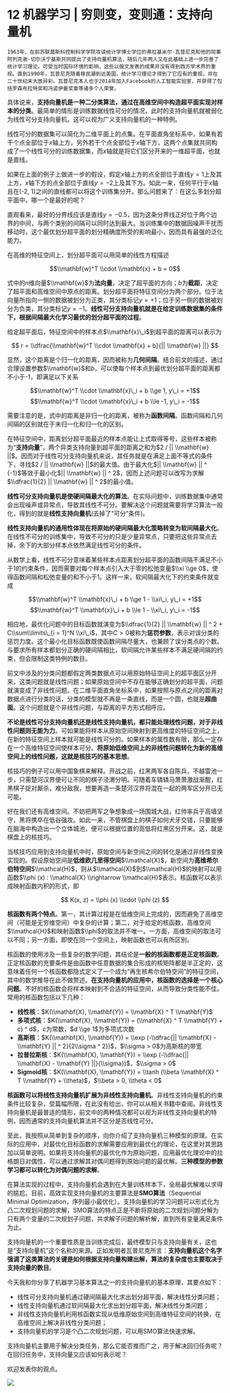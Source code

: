 # 12 机器学习 | 穷则变，变则通：支持向量机

    1963年，在前苏联莫斯科控制科学学院攻读统计学博士学位的弗拉基米尔·瓦普尼克和他的同事阿列克谢·切尔沃宁基斯共同提出了支持向量机算法，随后几年两人又在此基础上进一步完善了统计学习理论。可受当时国际环境的影响，这些以俄文发表的成果并没有得到西方学术界的重视。直到1990年，瓦普尼克随着移民潮到达美国，统计学习理论才得到了它应有的重视，并在二十世纪末大放异彩。瓦普尼克本人也于2014年加入Facebook的人工智能实验室，并获得了包括罗森布拉特奖和冯诺伊曼奖章等诸多个人荣誉。

具体说来，**支持向量机是一种二分类算法，通过在高维空间中构造超平面实现对样本的分类**。最简单的情形是训练数据线性可分的情况，此时的支持向量机就被弱化为线性可分支持向量机，这可以视为广义支持向量机的一种特例。

线性可分的数据集可以简化为二维平面上的点集。在平面直角坐标系中，如果有若干个点全部位于$x$轴上方，另外若干个点全部位于$x$轴下方，这两个点集就共同构成了一个线性可分的训练数据集，而$x$轴就是将它们区分开来的一维超平面，也就是直线。

如果在上面的例子上做进一步的假设，假定$x$轴上方的点全部位于直线$y = 1$上及其上方，$x$轴下方的点全部位于直线$y = -2$上及其下方。如此一来，任何平行于$x$轴且在(-2, 1)之间的直线都可以将这个训练集分开。那么问题来了：在这么多划分超平面中，哪一个是最好的呢？

直观看来，最好的分界线应该是直线$y = -0.5$，因为这条分界线正好位于两个边界的中间，与两个类别的间隔可以同时达到最大。当训练集中的数据因噪声干扰而移动时，这个最优划分超平面的划分精确度所受的影响最小，因而具有最强的泛化能力。

在高维的特征空间上，划分超平面可以用简单的线性方程描述

$$\\mathbf{w}^T \\cdot \\mathbf{x} + b = 0$$

式中的$n$维向量$\\mathbf{w}$为**法向量**，决定了超平面的方向；$b$为**截距**，决定了超平面和高维空间中原点的距离。划分超平面将特征空间分为两个部分。位于法向量所指向一侧的数据被划分为正类，其分类标记$y = +1$；位于另一侧的数据被划分为负类，其分类标记$y = -1$。**线性可分支持向量机就是在给定训练数据集的条件下，根据间隔最大化学习最优的划分超平面的过程**。

给定超平面后，特征空间中的样本点$\\mathbf{x}\_i$到超平面的距离可以表示为

$$ r = \\dfrac{\\mathbf{w}^T \\cdot \\mathbf{x} + b}{|| \\mathbf{w} ||} $$

显然，这个距离是个归一化的距离，因而被称为**几何间隔**。结合前文的描述，通过合理设置参数$\\mathbf{w}$和$b$，可以使每个样本点到最优划分超平面的距离都不小于-1，即满足以下关系

$$\\mathbf{w}^T \\cdot \\mathbf{x}\_i + b \\ge 1, y\_i = +1$$ $$\\mathbf{w}^T \\cdot \\mathbf{x}\_i + b \\le -1, y\_i = -1$$

需要注意的是，式中的距离是非归一化的距离，被称为**函数间隔**。函数间隔和几何间隔的区别就在于未归一化和归一化的区别。

在特征空间中，距离划分超平面最近的样本点能让上式取得等号，这些样本被称为“**支持向量**”，两个异类支持向量到超平面的距离之和为$2 / || \\mathbf{w} ||$。因而对于线性可分支持向量机来说，其任务就是在满足上面不等式的条件下，寻找$2 / || \\mathbf{w} ||$的最大值。由于最大化$|| \\mathbf{w} || ^ {-1}$等效于最小化$|| \\mathbf{w} || ^ 2$，因而上述问题可以改写为求解$\\dfrac{1}{2} || \\mathbf{w} || ^ 2$的最小值。

**线性可分支持向量机是使硬间隔最大化的算法**。在实际问题中，训练数据集中通常会出现噪声或异常点，导致其线性不可分。要解决这个问题就需要将学习算法一般化，得到的就是**线性支持向量机**(去掉了“可分”条件)。

**线性支持向量机的通用性体现在将原始的硬间隔最大化策略转变为软间隔最大化**。在线性不可分的训练集中，导致不可分的只是少量异常点，只要把这些异常点去掉，余下的大部分样本点依然满足线性可分的条件。

从数学上看，线性不可分意味着某些样本点距离划分超平面的函数间隔不满足不小于1的约束条件，因而需要对每个样本点引入大于零的松弛变量$\\xi \\ge 0$，使得函数间隔和松弛变量的和不小于1。这样一来，软间隔最大化下的约束条件就变成

$$\\mathbf{w}^T \\mathbf{x}\_i + b \\ge 1 - \\xi\_i, y\_i = +1$$ $$\\mathbf{w}^T \\mathbf{x}\_i + b \\le 1 - \\xi\_i, y\_i = -1$$

相应地，最优化问题中的目标函数就演变为$\\dfrac{1}{2} || \\mathbf{w} || ^ 2 + C\\sum\\limits\_{i = 1}^N \\xi\_i$，其中$C > 0$被称为**惩罚参数**，表示对误分类的惩罚力度。这个最小化目标函数既使函数间隔尽量大，也兼顾了误分类点的个数。与要求所有样本都划分正确的硬间隔相比，软间隔允许某些样本不满足硬间隔的约束，但会限制这类特例的数目。

前文中涉及的分类问题都假定两类数据点可以用原始特征空间上的超平面区分开来，这类问题就是线性问题；如果原始空间中不存在能够正确划分的超平面，问题就演变成了非线性问题。在二维平面直角坐标系中，如果按照与原点之间的距离对数据点进行分类的话，分类的模型就不再是一条直线，而是一个圆，也就是**超曲面**。这个问题就是个非线性问题，与距离的平方形式相呼应。

**不论是线性可分支持向量机还是线性支持向量机，都只能处理线性问题，对于非线性问题则无能为力**。可如果能将样本从原始空间映射到更高维度的特征空间之上，在新的特征空间上样本就可能是线性可分的。如果样本的属性数有限，那么一定存在一个高维特征空间使样本可分。**将原始低维空间上的非线性问题转化为新的高维空间上的线性问题，这就是核技巧的基本思想**。

核技巧的例子可以用中国象棋来解释。开战之前，红黑两军各自陈兵，不越雷池一步，只需楚河汉界便可让不同的棋子泾渭分明。可随着车辚辚马萧萧激战渐酣，红黑棋子捉对厮杀，难分敌我，想要再造一条楚河汉界将混在一起的两军区分开已无可能。

好在我们还有高维空间。不妨把两军之争想象成一场围城大战，红帅率兵于高墙坚守，黑将携卒在低谷强攻。如此一来，不管棋盘上的棋子如何犬牙交错，只要能够在脑海中构造出一个立体城池，便可以根据位置的高低将红黑区分开来。这，就是棋盘上的核技巧。

当核技巧应用到支持向量机中时，原始空间与新空间之间的转化是通过非线性变换实现的。假设原始空间是**低维欧几里得空间**$\\mathcal{X}$，新空间为**高维希尔伯特空间**$\\mathcal{H}$，则从$\\mathcal{X}$到$\\mathcal{H}$的映射可以用函数$\\phi (x) : \\mathcal{X} \\rightarrow \\mathcal{H}$表示。核函数可以表示成映射函数内积的形式，即

$$ K(x, z) = \\phi (x) \\cdot \\phi (z) $$

**核函数有两个特点**。第一，其计算过程是在低维空间上完成的，因而避免了高维空间（可能是无穷维空间）中复杂的计算；第二，对于给定的核函数，高维空间$\\mathcal{H}$和映射函数$\\phi$的取法并不唯一。一方面，高维空间的取法可以不同；另一方面，即使在同一个空间上，映射函数也可以有所区别。

核函数的使用涉及一些复杂的数学问题，其结论是**一般的核函数都是正定核函数**。正定核函数的充要条件是由函数中任意数据的集合形成的核矩阵都是半正定的，这意味着任何一个核函数都隐式定义了一个成为“再生核希尔伯特空间”的特征空间，其中的数学推导在此不做赘述。**在支持向量机的应用中，核函数的选择是一个核心问题**。不好的核函数会将样本映射到不合适的特征空间，从而导致分类性能不佳。常用的核函数包括以下几种：

*   **线性核**：$K(\\mathbf{X}, \\mathbf{Y}) = \\mathbf{X} ^ T \\mathbf{Y}$
*   **多项式核**：$K(\\mathbf{X}, \\mathbf{Y}) = (\\mathbf{X} ^ T \\mathbf{Y} + c) ^ d$，$c$为常数，$d \\ge 1$为多项式次数
*   **高斯核**：$K(\\mathbf{X}, \\mathbf{Y}) = \\exp (-\\dfrac{|| \\mathbf{X} - \\mathbf{Y} || ^ 2}{2\\sigma ^ 2})$，$\\sigma > 0$为高斯核的带宽
*   **拉普拉斯核**：$K(\\mathbf{X}, \\mathbf{Y}) = \\exp (-\\dfrac{|| \\mathbf{X} - \\mathbf{Y} ||}{\\sigma})$，$\\sigma > 0$
*   **Sigmoid核**：$K(\\mathbf{X}, \\mathbf{Y}) = \\tanh (\\beta \\mathbf{X} ^ T \\mathbf{Y} + \\theta)$，$\\beta > 0, \\theta < 0$

**核函数可以将线性支持向量机扩展为非线性支持向量机**。非线性支持向量机的约束条件比较复杂，受篇幅所限，在此没有给出，你可以从相关书籍中查阅。非线性支持向量机是最普适的情形，前文中的两种情况都可以视为非线性支持向量机的特例，因而通常的支持向量机算法并不区分是否线性可分。

至此，我按照从简单到复杂的顺序，向你介绍了支持向量机三种模型的原理。在实际的应用中，对最优化目标函数的求解需要应用到最优化的理论，在这里对其思路加以简单说明。如果将支持向量机的最优化作为原始问题，应用最优化理论中的拉格朗日对偶性，可以通过求解其对偶问题得到原始问题的最优解。**三种模型的参数学习都可以转化为对偶问题的求解**。

在算法实现的过程中，支持向量机会遇到在大量训练样本下，全局最优解难以求得的尴尬。目前，高效实现支持向量机的主要算法是**SMO算法**（Sequential Minimal Optimization，序列最小最优化）。支持向量机的学习问题可以形式化为凸二次规划问题的求解，SMO算法的特点正是不断将原始的二次规划问题分解为只有两个变量的二次规划子问题，并求解子问题的解析解，直到所有变量满足条件为止。

支持向量机的一个重要性质是当训练完成后，最终模型只与支持向量有关，这也是“支持向量机”这个名称的来源。正如发明者瓦普尼克所言：**支持向量机这个名字强调了这类算法的关键是如何根据支持向量构建出解，算法的复杂度也主要取决于支持向量的数目**。

今天我和你分享了机器学习基本算法之一的支持向量机的基本原理，其要点如下：

*   线性可分支持向量机通过硬间隔最大化求出划分超平面，解决线性分类问题；
*   线性支持向量机通过软间隔最大化求出划分超平面，解决线性分类问题；
*   非线性支持向量机利用核函数实现从低维原始空间到高维特征空间的转换，在高维空间上解决非线性分类问题；
*   支持向量机的学习是个凸二次规划问题，可以用SMO算法快速求解。

支持向量机主要用于解决分类任务，那么它能否推而广之，用于解决回归任务呢？在回归任务中，支持向量又应该如何表示呢？

欢迎发表你的观点。

![](https://static001.geekbang.org/resource/image/e0/52/e0dccef2f1529f49b9c981ec2a3d4352.jpg)
    